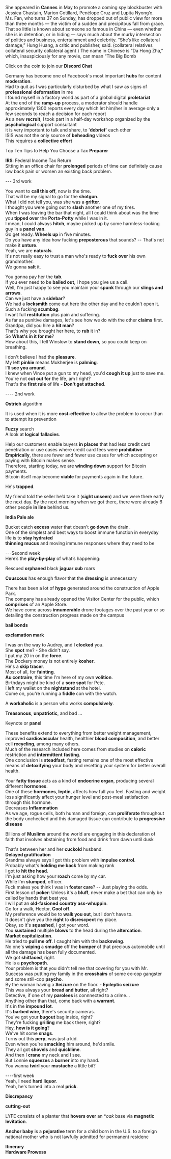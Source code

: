 She appeared in **Cannes** in May to promote a coming spy blockbuster with Jessica Chastain, Marion Cotillard, Penélope Cruz and Lupita Nyong’o.  
Ms. Fan, who turns 37 on Sunday, has dropped out of public view for more than three months — the victim of a sudden and precipitous fall from grace.
That so little is known about someone so famous in China — even whether she is in detention, or in hiding — says much about the murky intersection of politics and business, entertainment and celebrity.
“She’s like collateral damage,” Hung Huang, a critic and publisher, said.
(collateral relatives
collateral security
collateral agent )
The name in Chinese is “Da Hong Zha,” which, inauspiciously for any movie, can mean “The Big Bomb




Click on the coin to join our **Discord Chat**

Germany has become one of Facebook's most important **hubs** for content **moderation**.  
Had to quit as I was particularly disturbed by what I saw as signs of **professional deformation** in me  
I found myself in a factory world as part of a global digital **proletariat**  
At the end of the **ramp-up** process, a moderator should handle approximately 1300 reports every day which let him/her in average only a few seconds to reach a decision for each report  
As a new **recruit**, I took part  in a half-day workshop organized by the **psychological** support consultant  
it is very important to talk and share, to '**debrief**' each other  
ISIS was not the only source of **beheading** videos  
This requires a **collective effort**  
  
Top Ten Tips to Help You Choose a Tax **Preparer**  
  
**IRS**: Federal Income Tax Return  
Sitting in an office chair for **prolonged** periods of time can definitely cause low back pain or worsen an existing back problem.  
  
--- 3rd work  
  
You want to **call this off**, now is the time.  
That will be my signal to go for the **shotgun**.  
What I did not tell you, was she was a **grifter**.  
I thought you were going out to **slash** another one of my tires.  
When I was leaving the bar that night, all I could think about was the time you **tipped over** the **Porta-Potty** while I was in it.  
I mean, I could always **hitch**, maybe picked up by some harmless-looking guy in a **panel van**.  
Go get ready. **Wheels up** in five minutes.  
Do you have any idea how fucking **preposterous** that sounds?  -- That's not make it **unture**.  
Yeah, we are **naturals**.  
It's not really easy to trust a man who's ready to **fuck over** his own grandmother.  
We gonna **salt** it.  
  
You gonna pay her the **tab**.  
If you ever need to be **bailed out**, I hope you give us a call.  
Well, I'm just happy to see you maintain your **spunk** through our **slings and arrows**.  
Can we just have a **sidebar**?  
We had a **locksmith** come out here the other day and he couldn't open it.  
Such a fucking **scumbag**.  
I want full **restitution** plus pain and suffering.  
As far as punitive damages, let's see how we do with the other **claims** first.  
Grandpa, did you hire a **hit man**?  
That's why you brought her here, to **rub** it in?  
So **What's in it for me**?  
How about this, I tell Winslow to **stand down**, so you could keep on breathing.  
  
I don't believe I had the **pleasure**.  
My left **pinkie** means Mukherjee is **palming**.  
I'll **see you around**.  
I knew when Vince put a gun to my head, you'd **cough it up** just to save me.  
You're not **cut out for** the life, am I right?  
That's the **first rule** of life - **Don't get attached**.  
  
---- 2nd work  
  
**Ostrich** algorithm  
  
It is used when it is more **cost-effective** to allow the problem to occur than to attempt its prevention  
  
  
**Fuzzy** search  
A look at **logical fallacies**.  
  
Help our customers enable buyers **in places** that had less credit card penetration or use cases where credit card fees were **prohibitive**  
**Empirically**, there are fewer and fewer use cases for which accepting or paying with Bitcoin makes sense.  
Therefore, starting today, we are **winding down** support for Bitcoin payments.  
Bitcoin itself may become **viable** for payments again in the future.  
  
  
He's **trapped**.  
  
My friend told the seller he’d take it (**sight unseen**) and we were there early the next day. By the next morning when we got there, there were already 6 other people **in line** behind us.  
  
**India Pale ale**  
  
Bucket catch **excess** water that doesn't **go down** the drain.  
One of the simplest and best ways to boost immune function in everyday life is to **stay hydrated**  
**thinning mucus** and moving immune responses where they need to be  
  
---Second week  
Here’s the **play-by-play** of what’s happening:  
   
Rescued **orphaned** black **jaguar** **cub** roars  
   
**Couscous** has enough flavor that the **dressing** is unnecessary  
   
There has been a lot of **hype** generated around the construction of Apple Park.  
The company has already opened the Visitor Center for the public, which **comprises** of an Apple Store.  
We have come across **innumerable** drone footages over the past year or so detailing the construction progress made on the campus  
   
**bail bonds**  
   
**exclamation mark**  
   
I was on the way to Audrey, and I **clocked** you.  
She **spot** me? - She didn't say.  
I put my 20 in on the **force**.  
The Dockery money is not entirely **kosher**.  
He's a **skip tracer**.  
Most of all, for **fainting**.  
**Au contraire**, this time I'm here of my own **volition**.  
Birthdays might be kind of a **sore spot** for Pete.  
I left my wallet on the **nightstand** at the hotel.  
Come on, you're running a **fiddle** con with the watch.  
   
A **workaholic** is a person who works **compulsively**.  
   
**Treasonous**, **unpatriotic**, and bad ...  
   
Keynote or **panel**  
   
These benefits extend to everything from better weight management, improved **cardiovascular** health, healthier **blood composition**, and better cell **recycling**, among many others.  
Much of the research included here comes from studies on **caloric** restriction and **intermittent** **fasting**.  
One conclusion is **steadfast**, fasting remains one of the most effective means of **detoxifying** your body and resetting your system for better overall health.  
   
Your **fatty tissue** acts as a kind of **endocrine organ**, producing several different **hormones**.  
One of these **hormones**, **leptin**, affects how full you feel. Fasting and weight loss significantly affect your hunger level and post-meal satisfaction through this hormone.  
Decreases **Inflammation**  
As we age, rogue cells, both human and foreign, can **proliferate** throughout the body unchecked and this damaged tissue can contribute to **progressive disease**  
   
Billions of **Muslims** around the world are engaging in this declaration of faith that involves abstaining from food and drink from dawn until dusk  
   
That's between her and her **cuckold** husband.  
**Delayed gratification**  
Grandma always says I got this problem with **impulse control**.  
Probably what's **holding me back** from making rank  
I got to **hit the head**.  
I'm just asking how your **roach** come by my car.  
While I'm **stumped**, officer.  
Fuck makes you think I was in **foster care**? -- Just playing the odds.  
First lesson of **poker**: Unless it's a **bluff**, never make a bet that can only be called by hands that beat you.  
I will put an **old-fasioned** **country** **ass-whuppin**.  
Go for a walk, Hector, **Cool off**.  
My preference would be to **walk you out**, but I don't have to.  
It doesn't give you the **right** to **disrescpect** my place.  
Okay, so it's **squashed**, I got your word.  
You **sustained** multiple **blows** to the head during the **altercation**.  
**Market capitalization**.  
He tried to **pull me off**. I caught him with the **backswing**.  
No one's **wiping** a **smudge** off the **bumper** of that precious automobile until all the damage has been fully documented.  
We got **shitfaced**, right.  
He is a **psychopath**.  
Your problem is that you didn't tell me that covering for you with Mr. Success was putting my family in the **crosshairs** of some ex-cop gangster and some still-cop **psycho**.  
By the woman having a **Seizure** on the floor.  - **Epileptic seizure**  
This was always your **bread and butter**, all right?  
Detective, if one of my **parolees** is connnected to a crime...  
Anything other than that, come back with a **warrant**.  
It's in the **impound lot**.  
It's **barbed wire**, there's security cameras.  
You've got your **bugout** bag inside, right?  
They're fucking **grilling** me back there, right?  
Hey, **how is it going**?  
We've hit some **snags**.  
Turns out this **perp**, was just a kid.  
Even when you're **smacking** him around, he'd smile.  
They all got **shovels** and **quicklime**.  
And then I **crane** my neck and I see.  
But Lonnie **squeezes** a **burner** into my hand.  
You wanna **twirl** your **mustache** a little bit?  
   
----first week  
Yeah, I need **hard liquor**.  
Yeah, he's turned into a real **prick**.  
   
**Discrepancy**  
   
**cutting-out**  
   
LYFE consists of a planter that **hovers over** an **oak* base via **magnetic levitation**.  
   
**Anchor baby** is a **pejorative** term for a child born in the U.S. to a foreign national mother who is not lawfully admitted for permanent residenc  
   
**Itinerary**  
**Hardware Prowess**  
